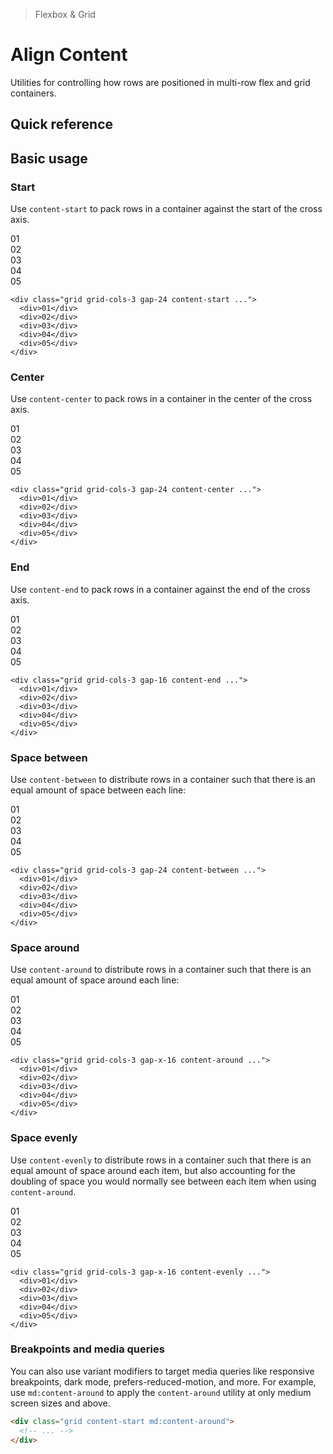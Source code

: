 > Flexbox & Grid

# Align Content
Utilities for controlling how rows are positioned in multi-row flex and grid containers.

## Quick reference

<qr-table />

## Basic usage
### Start
Use `content-start` to pack rows in a container against the start of the cross axis.

<container>
  <box striped class="grid grid-cols-3 gap-24 rounded-4 pb-64 content-start" fg-color="var(--tw-purple-fg)" bg-color="var(--tw-purple-bg)">
    <div class="bg-purple-500 ex-box">01</div>
    <div class="bg-purple-500 ex-box">02</div>
    <div class="bg-purple-500 ex-box">03</div>
    <div class="bg-purple-500 ex-box">04</div>
    <div class="bg-purple-500 ex-box">05</div>
  </box>
</container>

```html{1}
<div class="grid grid-cols-3 gap-24 content-start ...">
  <div>01</div>
  <div>02</div>
  <div>03</div>
  <div>04</div>
  <div>05</div>
</div>
```

### Center
Use `content-center` to pack rows in a container in the center of the cross axis.

<container>
  <box striped class="grid grid-cols-3 gap-24 rounded-4 py-32 content-center" fg-color="var(--tw-blue-fg)" bg-color="var(--tw-blue-bg)">
    <div class="bg-blue-500 ex-box">01</div>
    <div class="bg-blue-500 ex-box">02</div>
    <div class="bg-blue-500 ex-box">03</div>
    <div class="bg-blue-500 ex-box">04</div>
    <div class="bg-blue-500 ex-box">05</div>
  </box>
</container>

```html{1}
<div class="grid grid-cols-3 gap-24 content-center ...">
  <div>01</div>
  <div>02</div>
  <div>03</div>
  <div>04</div>
  <div>05</div>
</div>
```

### End
Use `content-end` to pack rows in a container against the end of the cross axis.

<container>
  <box striped class="grid grid-cols-3 rounded-4 gap-24 pt-64 content-start" fg-color="var(--tw-pink-fg)" bg-color="var(--tw-pink-bg)">
    <div class="bg-pink-500 ex-box">01</div>
    <div class="bg-pink-500 ex-box">02</div>
    <div class="bg-pink-500 ex-box">03</div>
    <div class="bg-pink-500 ex-box">04</div>
    <div class="bg-pink-500 ex-box">05</div>
  </box>
</container>

```html{1}
<div class="grid grid-cols-3 gap-16 content-end ...">
  <div>01</div>
  <div>02</div>
  <div>03</div>
  <div>04</div>
  <div>05</div>
</div>
```

### Space between
Use `content-between` to distribute rows in a container such that there is an equal amount of space between each line:

<container>
  <box striped class="grid grid-cols-3 gap-24 rounded-4 content-start" fg-color="var(--tw-violet-fg)" bg-color="var(--tw-violet-bg)">
    <div class="bg-violet-500 ex-box mb-64">01</div>
    <div class="bg-violet-500 ex-box mb-64">02</div>
    <div class="bg-violet-500 ex-box mb-64">03</div>
    <div class="bg-violet-500 ex-box">04</div>
    <div class="bg-violet-500 ex-box">05</div>
  </box>
</container>

```html{1}
<div class="grid grid-cols-3 gap-24 content-between ...">
  <div>01</div>
  <div>02</div>
  <div>03</div>
  <div>04</div>
  <div>05</div>
</div>
```

### Space around
Use `content-around` to distribute rows in a container such that there is an equal amount of space around each line:

<container>
  <box striped class="grid grid-cols-3 gap-x-24 content-start" fg-color="var(--tw-cyan-fg)" bg-color="var(--tw-cyan-bg)">
    <div class="bg-cyan-500 ex-box my-32">01</div>
    <div class="bg-cyan-500 ex-box my-32">02</div>
    <div class="bg-cyan-500 ex-box my-32">03</div>
    <div class="bg-cyan-500 ex-box my-32">04</div>
    <div class="bg-cyan-500 ex-box my-32">05</div>
  </box>
</container>

```html{1}
<div class="grid grid-cols-3 gap-x-16 content-around ...">
  <div>01</div>
  <div>02</div>
  <div>03</div>
  <div>04</div>
  <div>05</div>
</div>
```

### Space evenly
Use `content-evenly` to distribute rows in a container such that there is an equal amount of space around each item, but also accounting for the doubling of space you would normally see between each item when using `content-around`.

<container>
  <box striped class="grid grid-cols-3 gap-x-24 content-start" fg-color="var(--tw-indigo-fg)" bg-color="var(--tw-indigo-bg)">
    <div class="bg-indigo-500 ex-box my-24">01</div>
    <div class="bg-indigo-500 ex-box my-24">02</div>
    <div class="bg-indigo-500 ex-box my-24">03</div>
    <div class="bg-indigo-500 ex-box mb-24">04</div>
    <div class="bg-indigo-500 ex-box mb-24">05</div>
  </box>
</container>

```html{1}
<div class="grid grid-cols-3 gap-x-16 content-evenly ...">
  <div>01</div>
  <div>02</div>
  <div>03</div>
  <div>04</div>
  <div>05</div>
</div>
```

### Breakpoints and media queries
You can also use variant modifiers to target media queries like responsive breakpoints, dark mode, prefers-reduced-motion, and more. For example, use `md:content-around` to apply the `content-around` utility at only medium screen sizes and above.

```html
<div class="grid content-start md:content-around">
  <!-- ... -->
</div>
```
